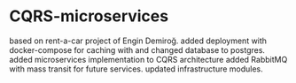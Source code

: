 # CQRS-microservices
 based on rent-a-car project of Engin Demiroğ. added deployment with docker-compose for caching with and changed database to postgres. added microservices implementation to CQRS architecture added RabbitMQ with mass transit for future services. updated infrastructure modules.
